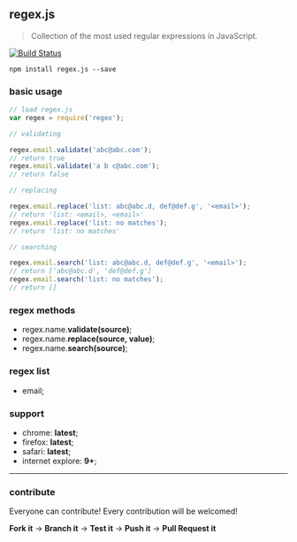## regex.js

> Collection of the most used regular expressions in JavaScript.

[![Build Status](https://travis-ci.org/evandroeisinger/regex.js.svg?branch=master)](https://travis-ci.org/evandroeisinger/regex.js)

```shell
npm install regex.js --save
```

### basic usage
```javascript
// load regex.js
var regex = require('regex');

// validating

regex.email.validate('abc@abc.com');
// return true
regex.email.validate('a b c@abc.com');
// return false

// replacing

regex.email.replace('list: abc@abc.d, def@def.g', '<email>');
// return 'list: <email>, <email>'
regex.email.replace('list: no matches');
// return 'list: no matches'

// searching

regex.email.search('list: abc@abc.d, def@def.g', '<email>');
// return ['abc@abc.d', 'def@def.g']
regex.email.search('list: no matches');
// return []

```

### regex methods
- regex.name.**validate(source)**;
- regex.name.**replace(source, value)**;
- regex.name.**search(source)**;

### regex list
- email;

### support
- chrome: **latest**;
- firefox: **latest**;
- safari: **latest**;
- internet explore: **9+**;

---
### contribute
Everyone can contribute! Every contribution will be welcomed!

**Fork it** -> **Branch it** -> **Test it** -> **Push it** -> **Pull Request it**
